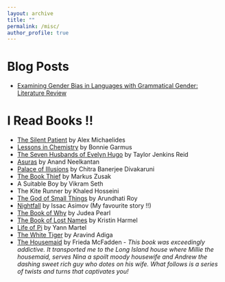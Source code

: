 ```yaml
---
layout: archive
title: ""
permalink: /misc/
author_profile: true
---
```


Blog Posts
======
- [Examining Gender Bias in Languages with Grammatical Gender: Literature Review](https://sites.google.com/view/genderbias-short-survey/home)

I Read Books !!
======
- [The Silent Patient](https://www.goodreads.com/en/book/show/40097951) by Alex Michaelides
- [Lessons in Chemistry](https://www.goodreads.com/book/show/58065033-lessons-in-chemistry/) by Bonnie Garmus
- [The Seven Husbands of Evelyn Hugo](https://www.goodreads.com/book/show/32620332-the-seven-husbands-of-evelyn-hugo) by Taylor Jenkins Reid 
- [Asuras](https://www.goodreads.com/book/show/13563459-asura/) by Anand Neelkantan
- [Palace of Illusions](https://www.goodreads.com/book/show/1774836.The_Palace_of_Illusions/) by Chitra Banerjee Divakaruni
- [The Book Thief](https://www.goodreads.com/book/show/19063.The_Book_Thief/) by Markus Zusak
- A Suitable Boy by Vikram Seth
- The Kite Runner by Khaled Hosseini
- [The God of Small Things](https://www.goodreads.com/book/show/9777.The_God_of_Small_Things) by Arundhati Roy
- [Nightfall](https://www.astro.sunysb.edu/fwalter/AST389/TEXTS/Nightfall.htm) by Issac Asimov (My favourite story !!)
- [The Book of Why](https://www.amazon.com/Book-Why-Science-Cause-Effect/dp/046509760X) by Judea Pearl
- [The Book of Lost Names](https://www.amazon.com/Book-Lost-Names-Kristin-Harmel/dp/1982131896) by Kristin Harmel
- [Life of Pi](https://www.goodreads.com/book/show/4214.Life_of_Pi) by Yann Martel
- [The White Tiger](https://www.amazon.com/White-Tiger-Novel-Aravind-Adiga/dp/1416562605) by Aravind Adiga
- [The Housemaid](https://www.goodreads.com/book/show/60556912-the-housemaid) by Frieda McFadden - *This book was exceedingly addictive. It transported me to the Long Island house where Millie 
  the housemaid, serves Nina a spoilt moody housewife and Andrew the dashing sweet rich guy who 
  dotes on his wife. What follows is a series of twists and turns that captivates you!*

